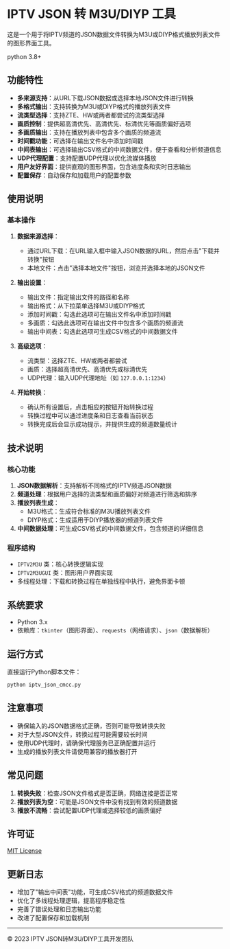 # IPTV JSON 转 M3U/DIYP 工具

这是一个用于将IPTV频道的JSON数据文件转换为M3U或DIYP格式播放列表文件的图形界面工具。

python 3.8+

## 功能特性

- **多来源支持**：从URL下载JSON数据或选择本地JSON文件进行转换
- **多格式输出**：支持转换为M3U或DIYP格式的播放列表文件
- **流类型选择**：支持ZTE、HW或两者都尝试的流类型选择
- **画质控制**：提供超高清优先、高清优先、标清优先等画质偏好选项
- **多画质输出**：支持在播放列表中包含多个画质的频道流
- **时间戳功能**：可选择在输出文件名中添加时间戳
- **中间表输出**：可选择输出CSV格式的中间数据文件，便于查看和分析频道信息
- **UDP代理配置**：支持配置UDP代理以优化流媒体播放
- **用户友好界面**：提供直观的图形界面，包含进度条和实时日志输出
- **配置保存**：自动保存和加载用户的配置参数

## 使用说明

### 基本操作

1. **数据来源选择**：
   - 通过URL下载：在URL输入框中输入JSON数据的URL，然后点击"下载并转换"按钮
   - 本地文件：点击"选择本地文件"按钮，浏览并选择本地的JSON文件

2. **输出设置**：
   - 输出文件：指定输出文件的路径和名称
   - 输出格式：从下拉菜单选择M3U或DIYP格式
   - 添加时间戳：勾选此选项可在输出文件名中添加时间戳
   - 多画质：勾选此选项可在输出文件中包含多个画质的频道流
   - 输出中间表：勾选此选项可生成CSV格式的中间数据文件

3. **高级选项**：
   - 流类型：选择ZTE、HW或两者都尝试
   - 画质：选择超高清优先、高清优先或标清优先
   - UDP代理：输入UDP代理地址（如 `127.0.0.1:1234`）

4. **开始转换**：
   - 确认所有设置后，点击相应的按钮开始转换过程
   - 转换过程中可以通过进度条和日志查看当前状态
   - 转换完成后会显示成功提示，并提供生成的频道数量统计

## 技术说明

### 核心功能

1. **JSON数据解析**：支持解析不同格式的IPTV频道JSON数据
2. **频道处理**：根据用户选择的流类型和画质偏好对频道进行筛选和排序
3. **播放列表生成**：
   - M3U格式：生成符合标准的M3U播放列表文件
   - DIYP格式：生成适用于DIYP播放器的频道列表文件
4. **中间数据处理**：可生成CSV格式的中间数据文件，包含频道的详细信息

### 程序结构

- `IPTV2M3U` 类：核心转换逻辑实现
- `IPTV2M3UGUI` 类：图形用户界面实现
- 多线程处理：下载和转换过程在单独线程中执行，避免界面卡顿

## 系统要求

- Python 3.x
- 依赖库：`tkinter`（图形界面）、`requests`（网络请求）、`json`（数据解析）

## 运行方式

直接运行Python脚本文件：

```bash
python iptv_json_cmcc.py
```

## 注意事项

- 确保输入的JSON数据格式正确，否则可能导致转换失败
- 对于大型JSON文件，转换过程可能需要较长时间
- 使用UDP代理时，请确保代理服务已正确配置并运行
- 生成的播放列表文件请使用兼容的播放器打开

## 常见问题

1. **转换失败**：检查JSON文件格式是否正确，网络连接是否正常
2. **播放列表为空**：可能是JSON文件中没有找到有效的频道数据
3. **播放不流畅**：尝试配置UDP代理或选择较低的画质偏好

## 许可证

[MIT License](https://opensource.org/licenses/MIT)

## 更新日志

- 增加了"输出中间表"功能，可生成CSV格式的频道数据文件
- 优化了多线程处理逻辑，提高程序稳定性
- 完善了错误处理和日志输出功能
- 改进了配置保存和加载机制

---

© 2023 IPTV JSON转M3U/DIYP工具开发团队